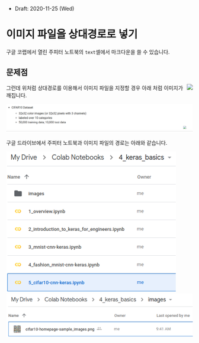 * Draft: 2020-11-25 (Wed)

# 이미지 파일을 상대경로로 넣기

구글 코랩에서 열린 주피터 노트북의 `text`셀에서 마크다운을 쓸 수 있습니다.

## 문제점

> <img src='images/cifar10-homepage-sample_images.png' align='right'>

그런데 위처럼 상대경로를 이용해서 이미지 파일을 지정할 경우 아래 처럼 이미지가 깨집니다.

<img src='images/google_colab-insert_an_image_file_with_relative_path.png'>

구글 드라이브에서 주피터 노트북과 이미지 파일의 경로는 아래와 같습니다.

<img src='images/google_drive-colab_notebooks-4_keras_basics.png'>



<img src='images/google_drive-colab_notebooks-4_keras_basics-images.png'>